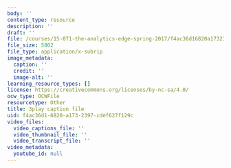 ```yaml
---
body: ''
content_type: resource
description: ''
draft: ''
file: /courses/15-071-the-analytics-edge-spring-2017/f4ac36d16820a1732397cdef627f129c_HIIclMih_zQ.srt
file_size: 5802
file_type: application/x-subrip
image_metadata:
  caption: ''
  credit: ''
  image-alt: ''
learning_resource_types: []
license: https://creativecommons.org/licenses/by-nc-sa/4.0/
ocw_type: OCWFile
resourcetype: Other
title: 3play caption file
uid: f4ac36d1-6820-a173-2397-cdef627f129c
video_files:
  video_captions_file: ''
  video_thumbnail_file: ''
  video_transcript_file: ''
video_metadata:
  youtube_id: null
---
```

